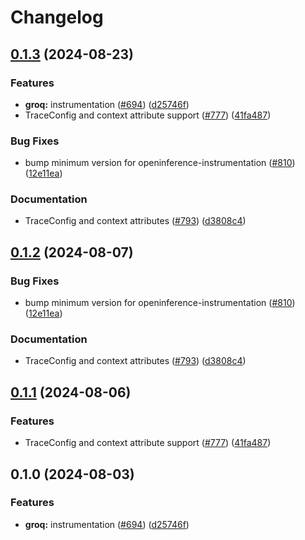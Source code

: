 # Changelog

## [0.1.3](https://github.com/jgomes168/openinference/compare/python-openinference-instrumentation-groq-v0.1.2...python-openinference-instrumentation-groq-v0.1.3) (2024-08-23)


### Features

* **groq:** instrumentation ([#694](https://github.com/jgomes168/openinference/issues/694)) ([d25746f](https://github.com/jgomes168/openinference/commit/d25746ff493bce1cd90ed70f1a2989ef4d8dfe24))
* TraceConfig and context attribute support ([#777](https://github.com/jgomes168/openinference/issues/777)) ([41fa487](https://github.com/jgomes168/openinference/commit/41fa487c54a05961d41c4da5af053077280bfdf4))


### Bug Fixes

* bump minimum version for openinference-instrumentation ([#810](https://github.com/jgomes168/openinference/issues/810)) ([12e11ea](https://github.com/jgomes168/openinference/commit/12e11ea405252ca35dc8d3f3a08ec5b83a08cea7))


### Documentation

* TraceConfig and context attributes ([#793](https://github.com/jgomes168/openinference/issues/793)) ([d3808c4](https://github.com/jgomes168/openinference/commit/d3808c4bea3f6a4c72d3a7ea09b54e78072be6fd))

## [0.1.2](https://github.com/Arize-ai/openinference/compare/python-openinference-instrumentation-groq-v0.1.1...python-openinference-instrumentation-groq-v0.1.2) (2024-08-07)


### Bug Fixes

* bump minimum version for openinference-instrumentation ([#810](https://github.com/Arize-ai/openinference/issues/810)) ([12e11ea](https://github.com/Arize-ai/openinference/commit/12e11ea405252ca35dc8d3f3a08ec5b83a08cea7))


### Documentation

* TraceConfig and context attributes ([#793](https://github.com/Arize-ai/openinference/issues/793)) ([d3808c4](https://github.com/Arize-ai/openinference/commit/d3808c4bea3f6a4c72d3a7ea09b54e78072be6fd))

## [0.1.1](https://github.com/Arize-ai/openinference/compare/python-openinference-instrumentation-groq-v0.1.0...python-openinference-instrumentation-groq-v0.1.1) (2024-08-06)


### Features

* TraceConfig and context attribute support ([#777](https://github.com/Arize-ai/openinference/issues/777)) ([41fa487](https://github.com/Arize-ai/openinference/commit/41fa487c54a05961d41c4da5af053077280bfdf4))

## 0.1.0 (2024-08-03)


### Features

* **groq:** instrumentation ([#694](https://github.com/Arize-ai/openinference/issues/694)) ([d25746f](https://github.com/Arize-ai/openinference/commit/d25746ff493bce1cd90ed70f1a2989ef4d8dfe24))
